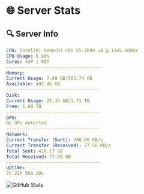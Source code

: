 # 🌐 Server Stats
## 🔍 Server Info
```yaml
CPU: Intel(R) Xeon(R) CPU E5-2699 v4 @ 1345.96MHz
CPU Usage: 6.60%
Cores: 44P | 88T
-----------------------------------
Memory:
Current Usage: 7.89 GB/503.74 GB
Available: 492.46 GB
-----------------------------------
Disk:
Current Usage: 25.34 GB/1.71 TB
Free: 1.60 TB
-----------------------------------
GPU:
No GPU detected
-----------------------------------
Network:
Current Transfer (Sent): 760.06 KB/s
Current Transfer (Received): 77.56 KB/s
Total Sent: 416.17 GB
Total Received: 77.58 GB
-----------------------------------
Uptime:
7d 21h 56m 20s
```
![GitHub Stats](https://img.shields.io/badge/Updated-2025-04-27_15:05:08-blue)